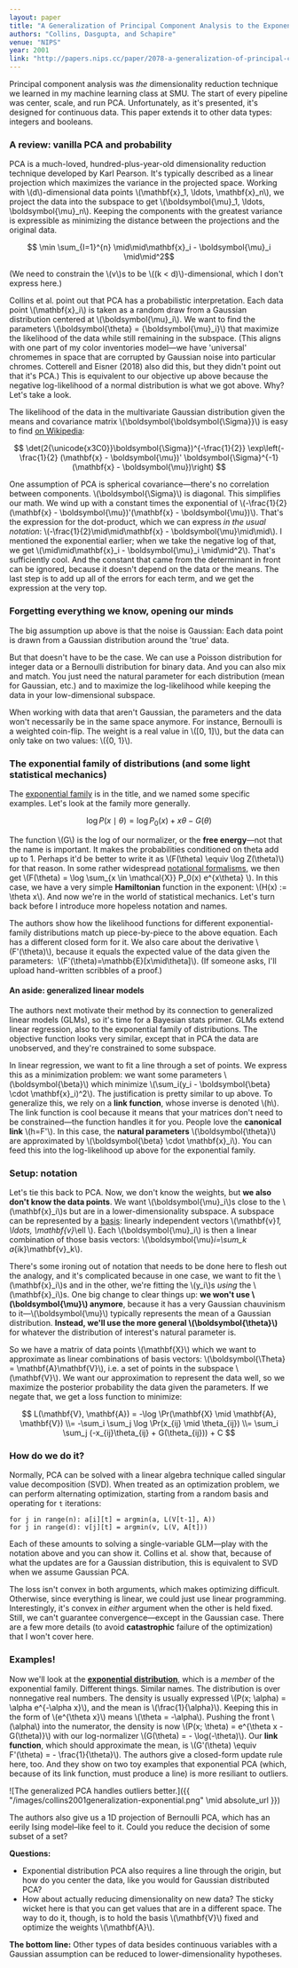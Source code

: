 ```yaml
---
layout: paper
title: "A Generalization of Principal Component Analysis to the Exponential Family"
authors: "Collins, Dasgupta, and Schapire"
venue: "NIPS"
year: 2001
link: "http://papers.nips.cc/paper/2078-a-generalization-of-principal-components-analysis-to-the-exponential-family.pdf"
---
```


Principal component analysis was *the* dimensionality reduction technique we learned in my machine learning class at SMU. The start of every pipeline was center, scale, and run PCA. Unfortunately, as it's presented, it's designed for continuous data. This paper extends it to other data types: integers and booleans.

<!--more-->

### A review: vanilla PCA and probability

PCA is a much-loved, hundred-plus-year-old dimensionality reduction technique developed by Karl Pearson. It's typically described as a linear projection which maximizes the variance in the projected space. Working with \\(d\\)-dimensional data points \\(\mathbf{x}_1, \ldots, \mathbf{x}_n\\), we project the data into the subspace to get \\(\boldsymbol{\mu}_1, \ldots, \boldsymbol{\mu}_n\\). Keeping the components with the greatest variance is expressible as minimizing the distance between the projections and the original data.

$$ \min \sum_{I=1}^{n} \mid\mid\mathbf{x}_i - \boldsymbol{\mu}_i \mid\mid^2$$

(We need to constrain the \\(v\\)s to be \\((k < d)\\)-dimensional, which I don't express here.)

Collins et al. point out that PCA has a probabilistic interpretation. Each data point \\(\mathbf{x}_i\\) is taken as a random draw from a Gaussian distribution centered at \\(\boldsymbol{\mu}_i\\). We want to find the  parameters \\(\boldsymbol{\theta} = \{\boldsymbol{\mu}_i\}\\) that maximize the likelihood of the data while still remaining in the subspace. (This aligns with one part of my color inventories model—we have 'universal' chromemes in space that are corrupted by Gaussian noise into particular chromes. Cotterell and Eisner (2018) also did this, but they didn't point out that it's PCA.) This is equivalent to our objective up above because the negative log-likelihood of a normal distribution is what we got above. Why? Let's take a look.

The likelihood of the data in the multivariate Gaussian distribution given the means and covariance matrix \\(\boldsymbol{\boldsymbol{\Sigma}}\\) is easy to find [on Wikipedia](https://en.wikipedia.org/wiki/Multivariate_normal_distribution):

$$ \det(2{\unicode{x3C0}}\boldsymbol{\Sigma})^{-\frac{1}{2}} \exp\left(-\frac{1}{2} (\mathbf{x} - \boldsymbol{\mu})' \boldsymbol{\Sigma}^{-1} (\mathbf{x} - \boldsymbol{\mu})\right) $$

One assumption of PCA is spherical covariance—there's no correlation between components. \\(\boldsymbol{\Sigma}\\) is diagonal. This simplifies our math. We wind up with a constant times the exponential of \\(-\frac{1}{2}(\mathbf{x} - \boldsymbol{\mu})'(\mathbf{x} - \boldsymbol{\mu})\\). That's the expression for the dot-product, which we can express *in the usual notation*:  \\(-\frac{1}{2}\mid\mid\mathbf{x} - \boldsymbol{\mu}\mid\mid\\). I mentioned the exponential earlier; when we take the negative log of that, we get \\(\mid\mid\mathbf{x}_i - \boldsymbol{\mu}_i \mid\mid^2\\). That's sufficiently cool. And the constant that came from the determinant in front can be ignored, because it doesn't depend on the data or the means. The last step is to add up all of the errors for each term, and we get the expression at the very top.

### Forgetting everything we know, opening our minds

The big assumption up above is that the noise is Gaussian: Each data point is drawn from a Gaussian distribution around the 'true' data.

But that doesn't have to be the case. We can use a Poisson distribution for integer data or a Bernoulli distribution for binary data. And you can also mix and match. You just need the natural parameter for each distribution (mean for Gaussian, etc.) and to maximize the log-likelihood while keeping the data in your low-dimensional subspace.

When working with data that aren't Gaussian, the parameters and the data won't necessarily be in the same space anymore. For instance, Bernoulli is a weighted coin-flip. The weight is a real value in \\([0, 1]\\), but the data can only take on two values: \\(\{0, 1\}\\). 

### The exponential family of distributions (and some light statistical mechanics)

The [exponential family](https://en.wikipedia.org/wiki/Exponential_family) is in the title, and we named some specific examples. Let's look at the family more generally.

$$ \log P(x \mid \theta) = \log P_0(x) + x\theta - G(\theta) $$

The function \\(G\\) is the log of our normalizer, or the **free energy**—not that the name is important. It makes the probabilities conditioned on theta add up to 1. Perhaps it'd be better to write it as \\(F(\theta) \equiv \log Z(\theta)\\) for that reason. In some rather widespread [notational formalisms](https://raw.githubusercontent.com/seq2class/scribe-notes/master/formalisms.pdf), we then get \\(F(\theta) = \log \sum_{x \in \mathcal{X}} P_0(x) e^{x\theta} \\). In this case, we have a very simple **Hamiltonian** function in the exponent: \\(H(x) := \theta x\\). And now we're in the world of statistical mechanics. Let's turn back before I introduce more hopeless notation and names.

The authors show how the likelihood functions for different exponential-family distributions match up piece-by-piece to the above equation. Each has a different closed form for it. We also care about the derivative&nbsp;\\(F'(\theta)\\), because it equals the expected value of the data given the parameters: &nbsp;\\(F'(\theta)=\mathbb{E}[x\mid\theta]\\). (If someone asks, I'll upload hand-written scribbles of a proof.)

#### An aside: generalized linear models

The authors next motivate their method by its connection to generalized linear models (GLMs), so it's time for a Bayesian stats primer. GLMs extend linear regression, also to the exponential family of distributions. The objective function looks very similar, except that in PCA the data are unobserved, and they're constrained to some subspace.

In linear regression, we want to fit a line through a set of points. We express this as a minimization problem: we want some parameters \\(\boldsymbol{\beta}\\) which minimize \\(\sum_i(y_i - \boldsymbol{\beta} \cdot \mathbf{x}_i)^2\\). The justification is pretty similar to up above. To generalize this, we rely on a **link function**, whose inverse is denoted&nbsp;\\(h\\). The link function is cool because it means that your matrices don't need to be constrained—the function handles it for you. People love the **canonical link** \\(h=F'\\). In this case, the **natural parameters** \\(\boldsymbol{\theta}\\) are approximated by \\(\boldsymbol{\beta} \cdot \mathbf{x}_i\\). You can feed this into the log-likelihood up above for the exponential family. 

### Setup: notation

Let's tie this back to PCA. Now, we don't know the weights, but **we also don't know the data points**. We want \\(\boldsymbol{\mu}_i\\)s close to the \\(\mathbf{x}_i\\)s but are in a lower-dimensionality subspace. A subspace can be represented by a [basis](https://en.wikipedia.org/wiki/Basis_(linear_algebra)): linearly independent vectors \\(\mathbf{v}_1, \ldots, \mathbf{v}_\ell \\). Each \\(\boldsymbol{\mu}_i\\) is then a linear combination of those basis vectors: \\(\boldsymbol{\mu}_i=\sum_k a_{ik}\mathbf{v}_k\\). 

There's some ironing out of notation that needs to be done here to flesh out the analogy, and it's complicated because in one case, we want to fit the \\(\mathbf{x}_i\\)s and in the other, we're fitting the \\(y_i\\)s *using* the \\(\mathbf{x}_i\\)s. One big change to clear things up: **we won't use \\(\boldsymbol{\mu}\\\) anymore**, because it has a very Gaussian chauvinism to it—\\(\boldsymbol{\mu}\\) typically represents the mean of a Gaussian distribution. **Instead, we'll use the more general \\(\boldsymbol{\theta}\\)** for whatever the distribution of interest's natural parameter is.

So we have a matrix of data points \\(\mathbf{X}\\) which we want to approximate as linear combinations of basis vectors: \\(\boldsymbol{\Theta} = \mathbf{A}\mathbf{V}\\), i.e. a set of points in the subspace \\(\mathbf{V}\\). We want our approximation to represent the data well, so we maximize the posterior probability the data given the parameters. If we negate that, we get a loss function to minimize:

$$ L(\mathbf{V}, \mathbf{A}) = -\log \Pr(\mathbf{X} \mid \mathbf{A}, \mathbf{V}) \\= -\sum_i \sum_j \log \Pr(x_{ij} \mid \theta_{ij}) \\= \sum_i \sum_j (-x_{ij}\theta_{ij} + G(\theta_{ij})) + C $$ 


### How do we do it?

Normally, PCA can be solved with a linear algebra technique called singular value decomposition (SVD). When treated as an optimization problem, we can perform alternating optimization, starting from a random basis and operating for `t` iterations:

    for j in range(n): a[i][t] = argmin(a, L(V[t-1], A))
    for j in range(d): v[j][t] = argmin(v, L(V, A[t]))

Each of these amounts to solving a single-variable GLM—play with the notation above and you can show it. Collins et al. show that, because of what the updates are for a Gaussian distribution, this is equivalent to SVD when we assume Gaussian PCA.

The loss isn't convex in both arguments, which makes optimizing difficult. Otherwise, since everything is linear, we could just use linear programming. Interestingly, it's convex in *either* argument when the other is held fixed. Still, we can't guarantee convergence—except in the Gaussian case. There are a few more details (to avoid **catastrophic** failure of the optimization) that I won't cover here.

### Examples!

Now we'll look at the **[exponential distribution](https://en.wikipedia.org/wiki/Exponential_distribution)**, which is a *member* of the exponential family. Different things. Similar names. The distribution is over nonnegative real numbers. The density is usually expressed \\(P(x; \alpha) = \alpha e^{-\alpha x}\\), and the mean is \\(\frac{1}{\alpha}\\). Keeping this in the form of \\(e^{\theta x}\\) means \\(\theta = -\alpha\\). Pushing the front \\(\alpha\\) into the numerator, the density is now \\(P(x; \theta) = e^{\theta x - G(\theta)}\\) with our log-normalizer \\(G(\theta) = - \log(-\theta)\\). Our **link function**, which should approximate the mean, is \\(G'(\theta) \equiv F'(\theta) = - \frac{1}{\theta}\\). The authors give a closed-form update rule here, too. And they show on two toy examples that exponential PCA (which, because of its link function, must produce a line) is more resiliant to outliers.

![The generalized PCA handles outliers better.]({{ "/images/collins2001generalization-exponential.png" \mid absolute_url }})


The authors also give us a 1D projection of Bernoulli PCA, which has an eerily Ising model–like feel to it. Could you reduce the decision of some subset of a set?

**Questions:**

* Exponential distribution PCA also requires a line through the origin, but how do you center the data, like you would for Gaussian distributed PCA?
* How about actually reducing dimensionality on new data? The sticky wicket here is that you can get values that are in a different space. The way to do it, though, is to hold the basis \\(\mathbf{V}\\) fixed and optimize the weights \\(\mathbf{A}\\). 

**The bottom line:** Other types of data besides continuous variables with a Gaussian assumption can be reduced to lower-dimensionality hypotheses.


